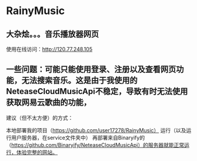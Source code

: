 # RainyMusic
大杂烩。。。音乐播放器网页
--------------------------------
使用在线访问：http://120.77.248.105

一些问题：可能只能使用登录、注册以及查看网页功能，无法搜索音乐。这是由于我使用的NeteaseCloudMusicApi不稳定，导致有时无法使用获取网易云歌曲的功能，
--------------------------------
建议（但不太方便）的方式：

本地部署我的项目（https://github.com/user17278/RainyMusic）
运行（以及运行用户服务器，在service文件夹中）
再部署来自Binaryify的（https://github.com/Binaryify/NeteaseCloudMusicApi）的服务器就能正常运行，体验完整的网站。
